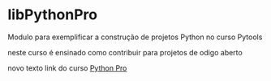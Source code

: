 # libPythonPro
Modulo para exemplificar a construção de projetos Python no curso Pytools

neste curso é ensinado como contribuir para projetos de odigo aberto

novo texto
link do curso [Python Pro](https://pythonpro.com.br/)